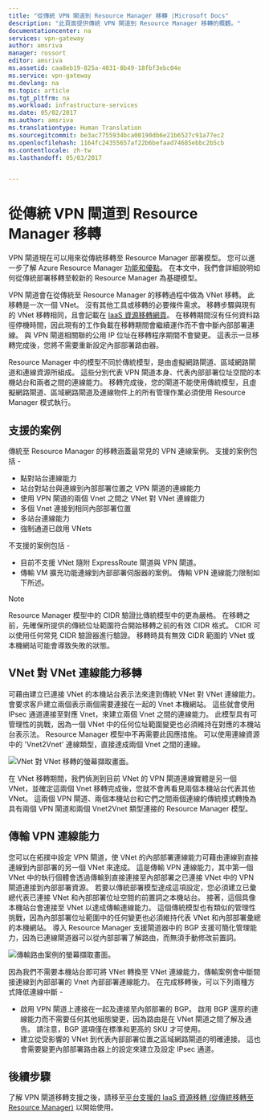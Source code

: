 ```yaml
---
title: "從傳統 VPN 閘道到 Resource Manager 移轉 |Microsoft Docs"
description: "此頁面提供傳統 VPN 閘道到 Resource Manager 移轉的概觀。"
documentationcenter: na
services: vpn-gateway
author: amsriva
manager: rossort
editor: amsriva
ms.assetid: caa8eb19-825a-4031-8b49-18fbf3ebc04e
ms.service: vpn-gateway
ms.devlang: na
ms.topic: article
ms.tgt_pltfrm: na
ms.workload: infrastructure-services
ms.date: 05/02/2017
ms.author: amsriva
ms.translationtype: Human Translation
ms.sourcegitcommit: be3ac7755934bca00190db6e21b6527c91a77ec2
ms.openlocfilehash: 1164fc24355657af22b6befaad74685ebbc2b5cb
ms.contentlocale: zh-tw
ms.lasthandoff: 05/03/2017


---
```

# <a name="vpn-gateway-classic-to-resource-manager-migration"></a>從傳統 VPN 閘道到 Resource Manager 移轉
VPN 閘道現在可以用來從傳統移轉至 Resource Manager 部署模型。 您可以進一步了解 Azure Resource Manager [功能和優點](../azure-resource-manager/resource-group-overview.md)。 在本文中，我們會詳細說明如何從傳統部署移轉至較新的 Resource Manager 為基礎模型。 

VPN 閘道會在從傳統至 Resource Manager 的移轉過程中做為 VNet 移轉。 此移轉是一次一個 VNet。 沒有其他工具或移轉的必要條件需求。 移轉步驟與現有的 VNet 移轉相同，且會記載在 [IaaS 資源移轉網頁](../virtual-machines/windows/migration-classic-resource-manager-ps.md)。 在移轉期間沒有任何資料路徑停機時間，因此現有的工作負載在移轉期間會繼續運作而不會中斷內部部署連線。 與 VPN 閘道相關聯的公用 IP 位址在移轉程序期間不會變更。 這表示一旦移轉完成後，您將不需要重新設定內部部署路由器。  

Resource Manager 中的模型不同於傳統模型，是由虛擬網路閘道、區域網路閘道和連線資源所組成。 這些分別代表 VPN 閘道本身、代表內部部署位址空間的本機站台和兩者之間的連線能力。 移轉完成後，您的閘道不能使用傳統模型，且虛擬網路閘道、區域網路閘道及連線物件上的所有管理作業必須使用 Resource Manager 模式執行。

## <a name="supported-scenarios"></a>支援的案例
傳統至 Resource Manager 的移轉涵蓋最常見的 VPN 連線案例。 支援的案例包括 -

* 點對站台連線能力
* 站台對站台與連線到內部部署位置之 VPN 閘道的連線能力
* 使用 VPN 閘道的兩個 Vnet 之間之 VNet 對 VNet 連線能力
* 多個 Vnet 連接到相同內部部署位置
* 多站台連線能力
* 強制通道已啟用 VNets

不支援的案例包括 -  

* 目前不支援 VNet 隨附 ExpressRoute 閘道與 VPN 閘道。
* 傳輸 VM 擴充功能連線到內部部署伺服器的案例。 傳輸 VPN 連線能力限制如下所述。

> [!NOTE]
> Resource Manager 模型中的 CIDR 驗證比傳統模型中的更為嚴格。 在移轉之前，先確保所提供的傳統位址範圍符合開始移轉之前的有效 CIDR 格式。 CIDR 可以使用任何常見 CIDR 驗證器進行驗證。 移轉時具有無效 CIDR 範圍的 VNet 或本機網站可能會導致失敗的狀態。
> 
> 

## <a name="vnet-to-vnet-connectivity-migration"></a>VNet 對 VNet 連線能力移轉
可藉由建立已連接 VNet 的本機站台表示法來達到傳統 VNet 對 VNet 連線能力。 會要求客戶建立兩個表示兩個需要連接在一起的 Vnet 本機網站。 這些就會使用 IPsec 通道連接至對應 Vnet，來建立兩個 Vnet 之間的連線能力。 此模型具有可管理性的挑戰，因為一個 VNet 中的任何位址範圍變更也必須維持在對應的本機站台表示法。 Resource Manager 模型中不再需要此因應措施。 可以使用連線資源中的 'Vnet2Vnet' 連線類型，直接達成兩個 Vnet 之間的連線。 

![VNet 對 VNet 移轉的螢幕擷取畫面。](./media/vpn-gateway-migration/migration1.png)

在 VNet 移轉期間，我們偵測到目前 VNet 的 VPN 閘道連線實體是另一個 VNet，並確定這兩個 Vnet 移轉完成後，您就不會再看見兩個本機站台代表其他 VNet。 這兩個 VPN 閘道、兩個本機站台和它們之間兩個連線的傳統模式轉換為具有兩個 VPN 閘道和兩個 Vnet2Vnet 類型連接的 Resource Manager 模型。

## <a name="transit-vpn-connectivity"></a>傳輸 VPN 連線能力
您可以在拓撲中設定 VPN 閘道，使 VNet 的內部部署連線能力可藉由連線到直接連線到內部部署的另一個 VNet 來達成。 這是傳輸 VPN 連線能力，其中第一個 VNet 中的執行個體會透過傳輸到直接連接至內部部署之已連接 VNet 中的 VPN 閘道連接到內部部署資源。 若要以傳統部署模型達成這項設定，您必須建立已彙總代表已連接 VNet 和內部部署位址空間的前置詞之本機站台。 接著，這個具像本機站台會連接至 VNet 以達成傳輸連線能力。 這個傳統模型也有類似的管理性挑戰，因為內部部署位址範圍中的任何變更也必須維持代表 VNet 和內部部署彙總的本機網站。 導入 Resource Manager 支援閘道器中的 BGP 支援可簡化管理能力，因為已連線閘道器可以從內部部署了解路由，而無須手動修改前置詞。

![傳輸路由案例的螢幕擷取畫面。](./media/vpn-gateway-migration/migration2.png)

因為我們不需要本機站台即可將 VNet 轉換至 VNet 連線能力，傳輸案例會中斷間接連線到內部部署的 Vnet 內部部署連線能力。 在完成移轉後，可以下列兩種方式降低連線中斷 - 

* 啟用 VPN 閘道上連接在一起及連接至內部部署的 BGP。 啟用 BGP 還原的連線能力而不需要任何其他組態變更，因為路由是在 VNet 閘道之間了解及通告。 請注意，BGP 選項僅在標準和更高的 SKU 才可使用。
* 建立從受影響的 VNet 到代表內部部署位置之區域網路閘道的明確連接。 這也會需要變更內部部署路由器上的設定來建立及設定 IPsec 通道。

## <a name="next-steps"></a>後續步驟
了解 VPN 閘道移轉支援之後，請移至[平台支援的 IaaS 資源移轉 (從傳統移轉至 Resource Manager)](../virtual-machines/windows/migration-classic-resource-manager-ps.md) 以開始使用。


